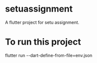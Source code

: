 # setuassignment
 A flutter project for setu assignment.

# To run this project
flutter run --dart-define-from-file=env.json
